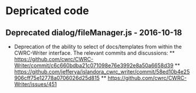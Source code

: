 # Depricated code

## Deprecated dialog/fileManager.js - 2016-10-18

* Deprecation of the ability to select of docs/templates from within the CWRC-Writer interface. The relevant commits and discussions:
** https://github.com/cwrc/CWRC-Writer/commit/c6c660bdba21c071098e76e3992e8a50a6658d39
** https://github.com/jefferya/islandora_cwrc_writer/commit/58ed10b4e25906cff75e12778a0706026d25d815
** https://github.com/cwrc/CWRC-Writer/issues/451
